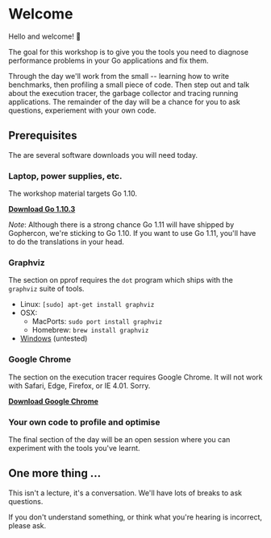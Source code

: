 # Welcome

Hello and welcome! :tada:

The goal for this workshop is to give you the tools you need to diagnose performance problems in your Go applications and fix them.

Through the day we'll work from the small -- learning how to write benchmarks, then profiling a small piece of code. Then step out and talk about the execution tracer, the garbage collector  and tracing running applications. The remainder of the day will be a chance for you to ask questions, experiement with your own code.

## Prerequisites

The are several software downloads you will need today. 

### Laptop, power supplies, etc.

The workshop material targets Go 1.10.

[**Download Go 1.10.3**][0]

_Note_: Although there is a strong chance Go 1.11 will have shipped by Gophercon, we're sticking to Go 1.10. If you want to use Go 1.11, you'll have to do the translations in your head.

### Graphviz

The section on pprof requires the `dot` program which ships with the `graphviz` suite of tools.

- Linux: `[sudo] apt-get install graphviz`
- OSX:
  - MacPorts: `sudo port install graphviz`
  - Homebrew: `brew install graphviz`
- [Windows][1] (untested) 

### Google Chrome

The section on the execution tracer requires Google Chrome. It will not work with Safari, Edge, Firefox, or IE 4.01. Sorry. 

[**Download Google Chrome**][2]

### Your own code to profile and optimise

The final section of the day will be an open session where you can experiment with the tools you've learnt.

## One more thing ...

This isn't a lecture, it's a conversation. We'll have lots of breaks to ask questions.

If you don't understand something, or think what you're hearing is incorrect, please ask.

[0]: https://golang.org/dl/#go1.10.3
[1]: https://graphviz.gitlab.io/download/#Windows
[2]: https://www.google.com/chrome/